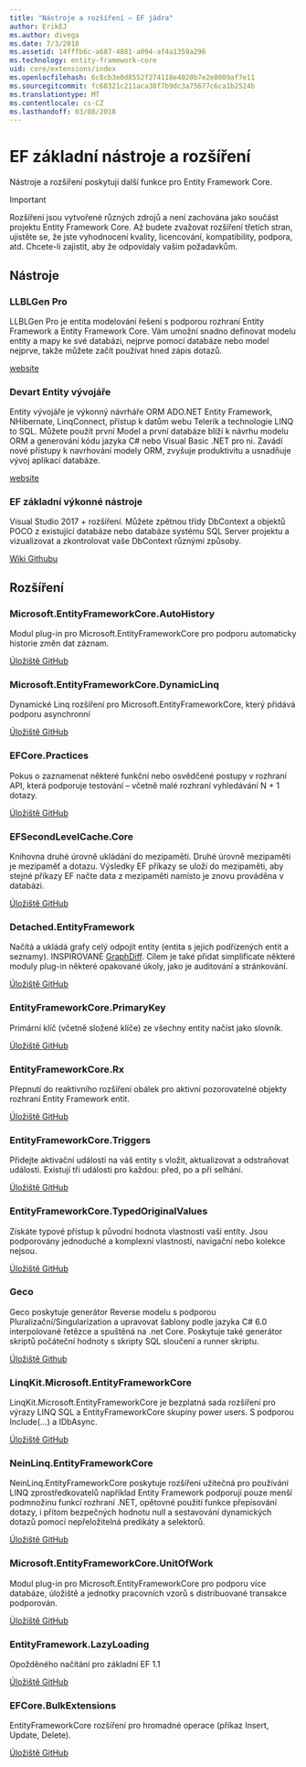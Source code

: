 ```yaml
---
title: "Nástroje a rozšíření – EF jádra"
author: ErikEJ
ms.author: divega
ms.date: 7/3/2018
ms.assetid: 14fffb6c-a687-4881-a094-af4a1359a296
ms.technology: entity-framework-core
uid: core/extensions/index
ms.openlocfilehash: 6c8cb3e0d8552f274118e4020b7e2e8009af7e11
ms.sourcegitcommit: fc68321c211aca38f7b9dc3a75677c6ca1b2524b
ms.translationtype: MT
ms.contentlocale: cs-CZ
ms.lasthandoff: 03/08/2018
---
```

# <a name="ef-core-tools--extensions"></a>EF základní nástroje a rozšíření

Nástroje a rozšíření poskytují další funkce pro Entity Framework Core.

> [!IMPORTANT]  
> Rozšíření jsou vytvořené různých zdrojů a není zachována jako součást projektu Entity Framework Core. Až budete zvažovat rozšíření třetích stran, ujistěte se, že jste vyhodnocení kvality, licencování, kompatibility, podpora, atd. Chcete-li zajistit, aby že odpovídaly vašim požadavkům.

## <a name="tools"></a>Nástroje

### <a name="llblgen-pro"></a>LLBLGen Pro

LLBLGen Pro je entita modelování řešení s podporou rozhraní Entity Framework a Entity Framework Core. Vám umožní snadno definovat modelu entity a mapy ke své databázi, nejprve pomocí databáze nebo model nejprve, takže můžete začít používat hned zápis dotazů.

[website](https://www.llblgen.com/)

### <a name="devart-entity-developer"></a>Devart Entity vývojáře

Entity vývojáře je výkonný návrháře ORM ADO.NET Entity Framework, NHibernate, LinqConnect, přístup k datům webu Telerik a technologie LINQ to SQL. Můžete použít první Model a první databáze blíží k návrhu modelu ORM a generování kódu jazyka C# nebo Visual Basic .NET pro ni. Zavádí nové přístupy k navrhování modely ORM, zvyšuje produktivitu a usnadňuje vývoj aplikací databáze.

[website](https://www.devart.com/entitydeveloper/)

### <a name="ef-core-power-tools"></a>EF základní výkonné nástroje

Visual Studio 2017 + rozšíření. Můžete zpětnou třídy DbContext a objektů POCO z existující databáze nebo databáze systému SQL Server projektu a vizualizovat a zkontrolovat vaše DbContext různými způsoby.

[Wiki Githubu](https://github.com/ErikEJ/SqlCeToolbox/wiki/EF-Core-Power-Tools)

## <a name="extensions"></a>Rozšíření

### <a name="microsoftentityframeworkcoreautohistory"></a>Microsoft.EntityFrameworkCore.AutoHistory

Modul plug-in pro Microsoft.EntityFrameworkCore pro podporu automaticky historie změn dat záznam.

[Úložiště GitHub](https://github.com/Arch/AutoHistory/)

### <a name="microsoftentityframeworkcoredynamiclinq"></a>Microsoft.EntityFrameworkCore.DynamicLinq

Dynamické Linq rozšíření pro Microsoft.EntityFrameworkCore, který přidává podporu asynchronní

 [Úložiště GitHub](https://github.com/StefH/System.Linq.Dynamic.Core/)

### <a name="efcorepractices"></a>EFCore.Practices

Pokus o zaznamenat některé funkční nebo osvědčené postupy v rozhraní API, která podporuje testování – včetně malé rozhraní vyhledávání N + 1 dotazy.

[Úložiště GitHub](https://github.com/riezebosch/efcore-practices/tree/master/src/EFCore.Practices/)

### <a name="efsecondlevelcachecore"></a>EFSecondLevelCache.Core

Knihovna druhé úrovně ukládání do mezipaměti. Druhé úrovně mezipaměti je mezipaměť a dotazu. Výsledky EF příkazy se uloží do mezipaměti, aby stejné příkazy EF načte data z mezipaměti namísto je znovu prováděna v databázi.

[Úložiště GitHub](https://github.com/VahidN/EFSecondLevelCache.Core/)

### <a name="detachedentityframework"></a>Detached.EntityFramework

Načítá a ukládá grafy celý odpojit entity (entita s jejich podřízených entit a seznamy). INSPIROVANÉ [GraphDiff](https://github.com/refactorthis/GraphDiff/). Cílem je také přidat simplificate některé moduly plug-in některé opakované úkoly, jako je auditování a stránkování.

[Úložiště GitHub](https://github.com/leonardoporro/Detached/)

### <a name="entityframeworkcoreprimarykey"></a>EntityFrameworkCore.PrimaryKey

Primární klíč (včetně složené klíče) ze všechny entity načíst jako slovník.

[Úložiště GitHub](https://github.com/NickStrupat/EntityFramework.PrimaryKey/)

### <a name="entityframeworkcorerx"></a>EntityFrameworkCore.Rx

Přepnutí do reaktivního rozšíření obálek pro aktivní pozorovatelné objekty rozhraní Entity Framework entit.

[Úložiště GitHub](https://github.com/NickStrupat/EntityFramework.Rx/)

### <a name="entityframeworkcoretriggers"></a>EntityFrameworkCore.Triggers

Přidejte aktivační události na váš entity s vložit, aktualizovat a odstraňovat události. Existují tři události pro každou: před, po a při selhání.

[Úložiště GitHub](https://github.com/NickStrupat/EntityFramework.Triggers/)

### <a name="entityframeworkcoretypedoriginalvalues"></a>EntityFrameworkCore.TypedOriginalValues

Získáte typové přístup k původní hodnota vlastnosti vaší entity. Jsou podporovány jednoduché a komplexní vlastností, navigační nebo kolekce nejsou.

[Úložiště GitHub](https://github.com/NickStrupat/EntityFramework.TypedOriginalValues/)

### <a name="geco"></a>Geco

Geco poskytuje generátor Reverse modelu s podporou Pluralizační/Singularization a upravovat šablony podle jazyka C# 6.0 interpolované řetězce a spuštěná na .net Core. Poskytuje také generátor skriptů počáteční hodnoty s skripty SQL sloučení a runner skriptu.

[Úložiště Github](https://github.com/iQuarc/Geco)

### <a name="linqkitmicrosoftentityframeworkcore"></a>LinqKit.Microsoft.EntityFrameworkCore

LinqKit.Microsoft.EntityFrameworkCore je bezplatná sada rozšíření pro výrazy LINQ SQL a EntityFrameworkCore skupiny power users. S podporou Include(...) a IDbAsync.

[Úložiště GitHub](https://github.com/scottksmith95/LINQKit/)

### <a name="neinlinqentityframeworkcore"></a>NeinLinq.EntityFrameworkCore

NeinLinq.EntityFrameworkCore poskytuje rozšíření užitečná pro používání LINQ zprostředkovatelů například Entity Framework podporují pouze menší podmnožinu funkcí rozhraní .NET, opětovné použití funkce přepisování dotazy, i přitom bezpečných hodnotu null a sestavování dynamických dotazů pomocí nepřeložitelná predikáty a selektorů.

[Úložiště GitHub](https://github.com/axelheer/nein-linq/)

### <a name="microsoftentityframeworkcoreunitofwork"></a>Microsoft.EntityFrameworkCore.UnitOfWork

Modul plug-in pro Microsoft.EntityFrameworkCore pro podporu více databáze, úložiště a jednotky pracovních vzorů s distribuované transakce podporován.

[Úložiště GitHub](https://github.com/Arch/UnitOfWork/)

### <a name="entityframeworklazyloading"></a>EntityFramework.LazyLoading

Opožděného načítání pro základní EF 1.1

[Úložiště GitHub](https://github.com/darxis/EntityFramework.LazyLoading)

### <a name="efcorebulkextensions"></a>EFCore.BulkExtensions

EntityFrameworkCore rozšíření pro hromadné operace (příkaz Insert, Update, Delete).

[Úložiště GitHub](https://github.com/borisdj/EFCore.BulkExtensions)
